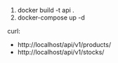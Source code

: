 1. docker build -t api .
2. docker-compose up -d

curl:
- http://localhost/api/v1/products/
- http://localhost/api/v1/stocks/
